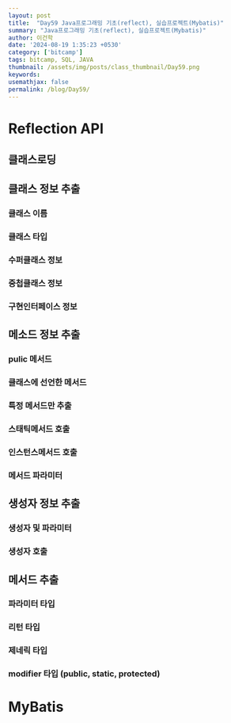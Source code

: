 ```yaml
---
layout: post
title:  "Day59 Java프로그래밍 기초(reflect), 실습프로젝트(Mybatis)"
summary: "Java프로그래밍 기초(reflect), 실습프로젝트(Mybatis)"
author: 이건학
date: '2024-08-19 1:35:23 +0530'
category: ['bitcamp']
tags: bitcamp, SQL, JAVA
thumbnail: /assets/img/posts/class_thumbnail/Day59.png
keywords: 
usemathjax: false
permalink: /blog/Day59/
---
```


# Reflection API
## 클래스로딩
## 클래스 정보 추출
### 클래스 이름
### 클래스 타입
### 수퍼클래스 정보 
### 중첩클래스 정보
### 구현인터페이스 정보 
## 메소드 정보 추출
### pulic 메서드
### 클래스에 선언한 메서드
### 특정 메서드만 추출
### 스태틱메서드 호출
### 인스턴스메서드 호출
### 메서드 파라미터
## 생성자 정보 추출
### 생성자 및 파라미터 
### 생성자 호출
## 메서드 추출
### 파라미터 타입
### 리턴 타입
### 제네릭 타입
### modifier 타입 (public, static, protected)

# MyBatis


